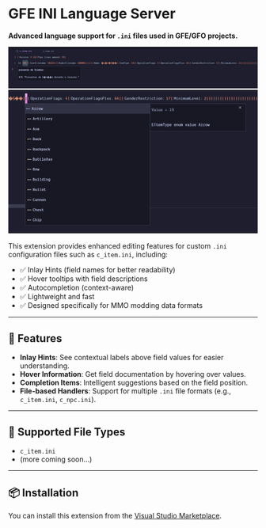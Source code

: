 # GFE INI Language Server

**Advanced language support for `.ini` files used in GFE/GFO projects.**

![alt text](assets/image-1.png)
![alt text](assets/image.png)

This extension provides enhanced editing features for custom `.ini` configuration files such as `c_item.ini`, including:

- ✅ Inlay Hints (field names for better readability)
- ✅ Hover tooltips with field descriptions
- ✅ Autocompletion (context-aware)
- ✅ Lightweight and fast
- ✅ Designed specifically for MMO modding data formats

---

## 🚀 Features

- **Inlay Hints**: See contextual labels above field values for easier understanding.
- **Hover Information**: Get field documentation by hovering over values.
- **Completion Items**: Intelligent suggestions based on the field position.
- **File-based Handlers**: Support for multiple `.ini` file formats (e.g., `c_item.ini`, `c_npc.ini`).

---

## 🧠 Supported File Types

- `c_item.ini`
- (more coming soon...)

---

## 📦 Installation

You can install this extension from the [Visual Studio Marketplace](https://marketplace.visualstudio.com/items?itemName=azbito.VSC-GF74).
